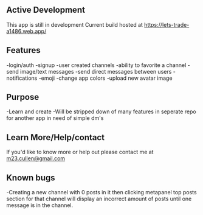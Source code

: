 ## Active Development
This app is still in development
Current build hosted at https://lets-trade-a1486.web.app/

## Features 
-login/auth
-signup
-user created channels
-ability to favorite a channel
-send image/text messages
-send direct messages between users
-notifications
-emoji
-change app colors
-upload new avatar image

## Purpose
-Learn and create 
-Will be stripped down of many features in seperate repo for another app in need of simple dm's

## Learn More/Help/contact
If you'd like to know more or help out please contact me at m23.cullen@gmail.com

## Known bugs
-Creating a new channel with 0 posts in it then clicking metapanel top posts section for that channel will display an incorrect amount of posts until one message is in the channel.